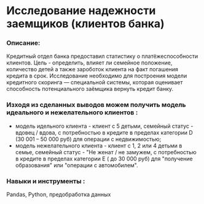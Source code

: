 # Исследование надежности заемщиков (клиентов банка)

### Описание:
Кредитный отдел банка предоставил статистику о платёжеспособности клиентов. Цель - определить, влияет ли семейное положение, количество детей а также зароботок клиента на факт погашения кредита в срок. Исследование необходимо для построения модели кредитного скоринга — специальной системы, которая оценивает способность потенциального заёмщика вернуть кредит банку.

### Изходя из сделанных выводов можем получить модель идеального и нежелательного клиентов :

* модель идельного клиента - клиент с 5 детьми, семейный статус - вдовец / вдова, с потребностью в кредите в пределах категории D (30 001 – 50 000 руб) для операции с недвижимостью;
* модель нежелательного клиента - клиент с 1, 2 или 4 детьми в семье, семейный статус - "Не женат / не замужем, с потребностью в кредите в пределах категории E ( до 30 000 руб) для "получение образования" или "операции с автомобилем".

### Навыки и инструменты :
Pandas, Python, предобработка данных
